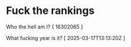 # Fuck the rankings

Who the hell am I?
{ 16302065 }

What fucking year is it?
[ 2025-03-17T13:13:20Z ]
